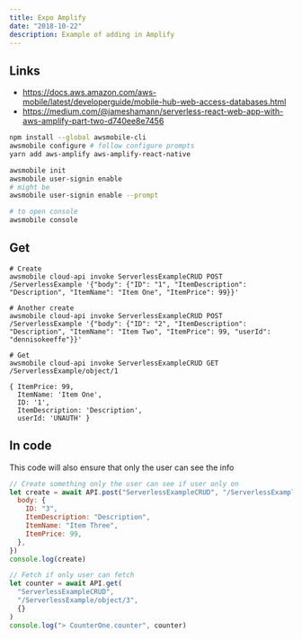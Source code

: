 ```yaml
---
title: Expo Amplify
date: "2018-10-22"
description: Example of adding in Amplify
---
```


<Ad />

## Links

- https://docs.aws.amazon.com/aws-mobile/latest/developerguide/mobile-hub-web-access-databases.html
- https://medium.com/@jameshamann/serverless-react-web-app-with-aws-amplify-part-two-d740ee8e7456

```bash
npm install --global awsmobile-cli
awsmobile configure # follow configure prompts
yarn add aws-amplify aws-amplify-react-native

awsmobile init
awsmobile user-signin enable
# might be
awsmobile user-signin enable --prompt

# to open console
awsmobile console
```

<Ad />

## Get

```
# Create
awsmobile cloud-api invoke ServerlessExampleCRUD POST /ServerlessExample '{"body": {"ID": "1", "ItemDescription": "Description", "ItemName": "Item One", "ItemPrice": 99}}'

# Another create
awsmobile cloud-api invoke ServerlessExampleCRUD POST /ServerlessExample '{"body": {"ID": "2", "ItemDescription": "Description", "ItemName": "Item Two", "ItemPrice": 99, "userId": "dennisokeeffe"}}'

# Get
awsmobile cloud-api invoke ServerlessExampleCRUD GET /ServerlessExample/object/1

{ ItemPrice: 99,
  ItemName: 'Item One',
  ID: '1',
  ItemDescription: 'Description',
  userId: 'UNAUTH' }
```

<Ad />

## In code

This code will also ensure that only the user can see the info

```javascript
// Create something only the user can see if user only on
let create = await API.post("ServerlessExampleCRUD", "/ServerlessExample", {
  body: {
    ID: "3",
    ItemDescription: "Description",
    ItemName: "Item Three",
    ItemPrice: 99,
  },
})
console.log(create)

// Fetch if only user can fetch
let counter = await API.get(
  "ServerlessExampleCRUD",
  "/ServerlessExample/object/3",
  {}
)
console.log("> CounterOne.counter", counter)
```
